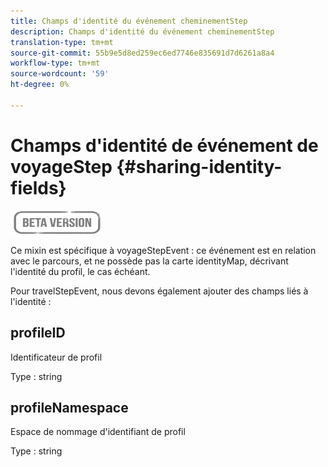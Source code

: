 ```yaml
---
title: Champs d'identité du événement cheminementStep
description: Champs d'identité du événement cheminementStep
translation-type: tm+mt
source-git-commit: 55b9e5d8ed259ec6ed7746e835691d7d6261a8a4
workflow-type: tm+mt
source-wordcount: '59'
ht-degree: 0%

---
```


# Champs d&#39;identité de événement de voyageStep {#sharing-identity-fields}

![](../assets/do-not-localize/badge.png)

Ce mixin est spécifique à voyageStepEvent : ce événement est en relation avec le parcours, et ne possède pas la carte identityMap, décrivant l&#39;identité du profil, le cas échéant.

Pour travelStepEvent, nous devons également ajouter des champs liés à l&#39;identité :

## profileID

Identificateur de profil

Type : string

## profileNamespace

Espace de nommage d&#39;identifiant de profil

Type : string
